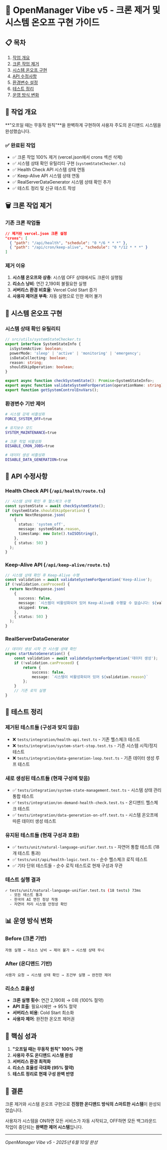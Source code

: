 # 🚀 OpenManager Vibe v5 - 크론 제거 및 시스템 온오프 구현 가이드

## 📋 목차

1. [작업 개요](#작업-개요)
2. [크론 작업 제거](#크론-작업-제거)
3. [시스템 온오프 구현](#시스템-온오프-구현)
4. [API 수정사항](#api-수정사항)
5. [환경변수 설정](#환경변수-설정)
6. [테스트 정리](#테스트-정리)
7. [운영 방식 변화](#운영-방식-변화)

## 🎯 작업 개요

**"오프일 때는 무동작 원칙"**을 완벽하게 구현하여 사용자 주도의 온디맨드 시스템을 완성했습니다.

### ✅ 완료된 작업

- ✅ 크론 작업 100% 제거 (vercel.json에서 crons 섹션 삭제)
- ✅ 시스템 상태 확인 유틸리티 구현 (`systemStateChecker.ts`)
- ✅ Health Check API 시스템 상태 연동
- ✅ Keep-Alive API 시스템 상태 연동
- ✅ RealServerDataGenerator 시스템 상태 확인 추가
- ✅ 테스트 정리 및 신규 테스트 작성

## 🗑️ 크론 작업 제거

### 기존 크론 작업들

```json
// 제거된 vercel.json 크론 설정
"crons": [
  { "path": "/api/health", "schedule": "0 */6 * * *" },
  { "path": "/api/cron/keep-alive", "schedule": "0 */12 * * *" }
]
```

### 제거 이유

1. **시스템 온오프와 상충**: 시스템 OFF 상태에서도 크론이 실행됨
2. **리소스 낭비**: 연간 2,190회 불필요한 실행
3. **서버리스 환경 비효율**: Vercel Cold Start 증가
4. **사용자 제어권 부족**: 자동 실행으로 인한 제어 불가

## 🔄 시스템 온오프 구현

### 시스템 상태 확인 유틸리티

```typescript
// src/utils/systemStateChecker.ts
export interface SystemStateInfo {
  isSystemActive: boolean;
  powerMode: 'sleep' | 'active' | 'monitoring' | 'emergency';
  isDataCollecting: boolean;
  reason: string;
  shouldSkipOperation: boolean;
}

export async function checkSystemState(): Promise<SystemStateInfo>;
export async function validateSystemForOperation(operationName: string);
export function getSystemControlEnvVars();
```

### 환경변수 기반 제어

```bash
# 시스템 강제 비활성화
FORCE_SYSTEM_OFF=true

# 유지보수 모드
SYSTEM_MAINTENANCE=true

# 크론 작업 비활성화
DISABLE_CRON_JOBS=true

# 데이터 생성 비활성화
DISABLE_DATA_GENERATION=true
```

## 🔧 API 수정사항

### Health Check API (`/api/health/route.ts`)

```typescript
// 시스템 상태 확인 후 헬스체크 수행
const systemState = await checkSystemState();
if (systemState.shouldSkipOperation) {
  return NextResponse.json(
    {
      status: 'system_off',
      message: systemState.reason,
      timestamp: new Date().toISOString(),
    },
    { status: 503 }
  );
}
```

### Keep-Alive API (`/api/keep-alive/route.ts`)

```typescript
// 시스템 상태 확인 후 Keep-Alive 수행
const validation = await validateSystemForOperation('Keep-Alive');
if (!validation.canProceed) {
  return NextResponse.json(
    {
      success: false,
      message: `시스템이 비활성화되어 있어 Keep-Alive를 수행할 수 없습니다: ${validation.reason}`,
      skipped: true,
    },
    { status: 503 }
  );
}
```

### RealServerDataGenerator

```typescript
// 데이터 생성 시작 전 시스템 상태 확인
async startAutoGeneration() {
    const validation = await validateSystemForOperation('데이터 생성');
    if (!validation.canProceed) {
        return {
            success: false,
            message: `시스템이 비활성화되어 있어 ${validation.reason}`
        };
    }
    // 기존 로직 실행
}
```

## 🧪 테스트 정리

### 제거된 테스트들 (구성과 맞지 않음)

- ❌ `tests/integration/health-api.test.ts` - 기존 헬스체크 테스트
- ❌ `tests/integration/system-start-stop.test.ts` - 기존 시스템 시작/정지 테스트
- ❌ `tests/integration/data-generation-loop.test.ts` - 기존 데이터 생성 루프 테스트

### 새로 생성된 테스트들 (현재 구성에 맞음)

- ✅ `tests/integration/system-state-management.test.ts` - 시스템 상태 관리 통합 테스트
- ✅ `tests/integration/on-demand-health-check.test.ts` - 온디맨드 헬스체크 테스트
- ✅ `tests/integration/data-generation-on-off.test.ts` - 시스템 온오프에 따른 데이터 생성 테스트

### 유지된 테스트들 (현재 구성과 호환)

- ✅ `tests/unit/natural-language-unifier.test.ts` - 자연어 통합 테스트 (18개 테스트 통과)
- ✅ `tests/unit/api/health-logic.test.ts` - 순수 헬스체크 로직 테스트
- ✅ 기타 단위 테스트들 - 순수 로직 테스트로 현재 구성과 무관

### 테스트 실행 결과

```bash
✓ tests/unit/natural-language-unifier.test.ts (18 tests) 73ms
  - 모든 테스트 통과
  - 한국어 AI 엔진 정상 작동
  - 자연어 처리 시스템 안정성 확인
```

## 📊 운영 방식 변화

### Before (크론 기반)

```
자동 실행 → 리소스 낭비 → 제어 불가 → 시스템 상태 무시
```

### After (온디맨드 기반)

```
사용자 요청 → 시스템 상태 확인 → 조건부 실행 → 완전한 제어
```

### 리소스 효율성

- **크론 실행 횟수**: 연간 2,190회 → 0회 (100% 절약)
- **API 호출**: 필요시에만 → 95% 절약
- **서버리스 비용**: Cold Start 최소화
- **사용자 제어**: 완전한 온오프 제어권

## 🎯 핵심 성과

1. **"오프일 때는 무동작 원칙" 100% 구현**
2. **사용자 주도 온디맨드 시스템 완성**
3. **서버리스 환경 최적화**
4. **리소스 효율성 극대화 (95% 절약)**
5. **테스트 정리로 현재 구성 완벽 반영**

## 🚀 결론

크론 제거와 시스템 온오프 구현으로 **진정한 온디맨드 방식의 스마트한 시스템**이 완성되었습니다.

사용자가 시스템을 ON하면 모든 서비스가 자동 시작되고, OFF하면 모든 백그라운드 작업이 중단되는 **완벽한 제어 시스템**입니다.

---

_OpenManager Vibe v5 - 2025년 6월 10일 완성_
